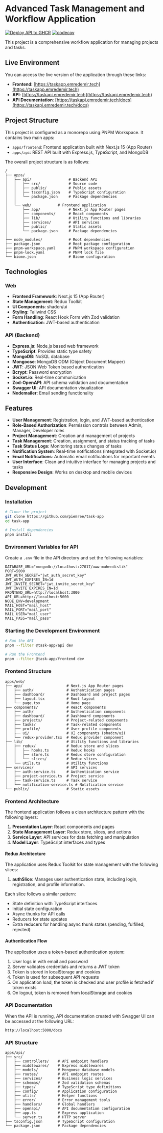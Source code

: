 # Advanced Task Management and Workflow Application

[![Deploy API to GHCR](https://github.com/piemree/task-app/actions/workflows/deploy-api.yml/badge.svg)](https://github.com/piemree/task-app/actions/workflows/deploy-api.yml)
[![codecov](https://codecov.io/gh/piemree/task-app/graph/badge.svg?token=D0OLTPLQ8B)](https://codecov.io/gh/piemree/task-app)

This project is a comprehensive workflow application for managing projects and tasks.

## Live Environment

You can access the live version of the application through these links:

- **Frontend**: [https://taskapp.emredemir.tech](https://taskapp.emredemir.tech)
- **API**: [https://taskapi.emredemir.tech](https://taskapi.emredemir.tech)
- **API Documentation**: [https://taskapi.emredemir.tech/docs](https://taskapi.emredemir.tech/docs)

## Project Structure

This project is configured as a monorepo using PNPM Workspace. It contains two main apps:

- `apps/frontend`: Frontend application built with Next.js 15 (App Router)
- `apps/api`: REST API built with Express.js, TypeScript, and MongoDB

The overall project structure is as follows:

```
/
├── apps/
│   ├── api/                 # Backend API
│   │   ├── src/             # Source code
│   │   ├── public/          # Public assets
│   │   ├── tsconfig.json    # TypeScript configuration
│   │   └── package.json     # Package dependencies
│   │
│   └── web/            # Frontend application
│       ├── app/             # Next.js App Router pages
│       ├── components/      # React components
│       ├── lib/             # Utility functions and libraries
│       ├── services/        # API services
│       ├── public/          # Static assets
│       └── package.json     # Package dependencies
│
├── node_modules/            # Root dependencies
├── package.json             # Root package configuration
├── pnpm-workspace.yaml      # PNPM workspace configuration
├── pnpm-lock.yaml           # PNPM lock file
└── biome.json               # Biome configuration
```

## Technologies

### Web

- **Frontend Framework**: Next.js 15 (App Router)
- **State Management**: Redux Toolkit
- **UI Components**: shadcn/ui
- **Styling**: Tailwind CSS
- **Form Handling**: React Hook Form with Zod validation
- **Authentication**: JWT-based authentication

### API (Backend)

- **Express.js**: Node.js based web framework
- **TypeScript**: Provides static type safety
- **MongoDB**: NoSQL database
- **Mongoose**: MongoDB ODM (Object Document Mapper)
- **JWT**: JSON Web Token based authentication
- **Bcrypt**: Password encryption
- **Socket.io**: Real-time communication
- **Zod-OpenAPI**: API schema validation and documentation
- **Swagger UI**: API documentation visualization
- **Nodemailer**: Email sending functionality

## Features

- **User Management**: Registration, login, and JWT-based authentication
- **Role-Based Authorization**: Permission controls between Admin, Manager, Developer roles
- **Project Management**: Creation and management of projects
- **Task Management**: Creation, assignment, and status tracking of tasks
- **Task Status Logs**: Monitoring status changes of tasks
- **Notification System**: Real-time notifications (integrated with Socket.io)
- **Email Notifications**: Automatic email notifications for important events
- **User Interface**: Clean and intuitive interface for managing projects and tasks
- **Responsive Design**: Works on desktop and mobile devices

## Development

### Installation

```bash
# Clone the project
git clone https://github.com/piemree/task-app
cd task-app

# Install dependencies
pnpm install
```

### Environment Variables for API

Create a `.env` file in the API directory and set the following variables:

```
DATABASE_URL="mongodb://localhost:27017/uww-muhendislik"
PORT=5000
JWT_AUTH_SECRET="jwt_auth_secret_key"
JWT_AUTH_EXPIRES_IN=1d
JWT_INVITE_SECRET="jwt_invite_secret_key"
JWT_INVITE_EXPIRES_IN=1d
FRONTEND_URL=http://localhost:3000
API_URL=http://localhost:5000
NODE_ENV=development
MAIL_HOST="mail_host"
MAIL_PORT="mail_port"
MAIL_USER="mail_user"
MAIL_PASS="mail_pass"
```

### Starting the Development Environment

```bash
# Run the API
pnpm --filter @task-app/api dev

# Run the Frontend
pnpm --filter @task-app/frontend dev
```

### Frontend Structure

```
apps/web/
├── app/                    # Next.js App Router pages
│   ├── auth/               # Authentication pages
│   ├── dashboard/          # Dashboard and project pages
│   ├── layout.tsx          # Root layout
│   └── page.tsx            # Home page
├── components/             # React components
│   ├── auth/               # Authentication components
│   ├── dashboard/          # Dashboard components
│   ├── projects/           # Project-related components
│   ├── tasks/              # Task-related components
│   ├── profile/            # User profile components
│   ├── ui/                 # UI components (shadcn/ui)
│   └── redux-provider.tsx  # Redux provider component
├── lib/                    # Utility functions and libraries
│   ├── redux/              # Redux store and slices
│   │   ├── hooks.ts        # Redux hooks
│   │   ├── store.ts        # Redux store configuration
│   │   └── slices/         # Redux slices
│   └── utils.ts            # Utility functions
├── services/               # API services
│   ├── auth-service.ts     # Authentication service
│   ├── project-service.ts  # Project service
│   ├── task-service.ts     # Task service
│   └── notification-service.ts # Notification service
└── public/                 # Static assets
```

### Frontend Architecture

The frontend application follows a clean architecture pattern with the following layers:

1. **Presentation Layer**: React components and pages
2. **State Management Layer**: Redux store, slices, and actions
3. **Service Layer**: API services for data fetching and manipulation
4. **Model Layer**: TypeScript interfaces and types

#### Redux Architecture

The application uses Redux Toolkit for state management with the following slices:

1. **authSlice**: Manages user authentication state, including login, registration, and profile information.

Each slice follows a similar pattern:
- State definition with TypeScript interfaces
- Initial state configuration
- Async thunks for API calls
- Reducers for state updates
- Extra reducers for handling async thunk states (pending, fulfilled, rejected)

#### Authentication Flow

The application uses a token-based authentication system:

1. User logs in with email and password
2. Server validates credentials and returns a JWT token
3. Token is stored in localStorage and cookies
4. Token is used for subsequent API requests
5. On application load, the token is checked and user profile is fetched if token exists
6. On logout, token is removed from localStorage and cookies

### API Documentation

When the API is running, API documentation created with Swagger UI can be accessed at the following URL:

```
http://localhost:5000/docs
```

### API Structure

```
apps/api/
├── src/
│   ├── controllers/    # API endpoint handlers
│   ├── middlewares/    # Express middlewares
│   ├── models/         # Mongoose database models
│   ├── routes/         # API endpoint routes
│   ├── services/       # Business logic services
│   ├── schemas/        # Zod validation schemas
│   ├── types/          # TypeScript type definitions
│   ├── config/         # Application configuration
│   ├── utils/          # Helper functions
│   ├── error/          # Error management tools
│   ├── handlers/       # Global handlers
│   ├── openapi/        # API documentation configuration
│   ├── app.ts          # Express application
│   └── server.ts       # HTTP server
├── tsconfig.json       # TypeScript configuration
└── package.json        # Package dependencies
```

